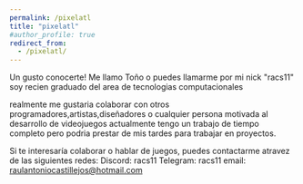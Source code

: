 ```yaml
---
permalink: /pixelatl
title: "pixelatl"
#author_profile: true
redirect_from: 
  - /pixelatl/
---
```

Un gusto conocerte! Me llamo Toño o puedes llamarme por mi nick "racs11" soy recien graduado del area de tecnologias computacionales

realmente me gustaria colaborar con otros programadores,artistas,diseñadores o cualquier persona motivada al desarrollo de videojuegos
actualmente tengo un trabajo de tiempo completo pero podria prestar de mis tardes para trabajar en proyectos.


Si te interesaría colaborar o hablar de juegos, puedes contactarme atravez de las siguientes redes:
Discord: racs11
Telegram: racs11 
email: raulantoniocastillejos@hotmail.com